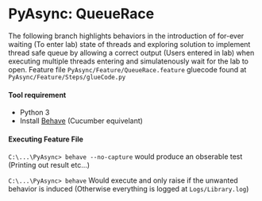 # PyAsync: QueueRace

The following branch highlights behaviors in the introduction of for-ever waiting (To enter lab) state of threads and exploring solution to implement thread safe queue by allowing a correct output (Users entered in lab) when executing multiple threads entering and simulatenously wait for the lab to open. Feature file ```PyAsync/Feature/QueueRace.feature``` gluecode found at ```PyAsync/Feature/Steps/glueCode.py```

#### Tool requirement
- Python 3
- Install [Behave](https://behave.readthedocs.io/en/latest/install.html) (Cucumber equivelant) 

#### Executing Feature File
```C:\...\PyAsync> behave --no-capture``` would produce an obserable test (Printing out result etc...)

```C:\...\PyAsync> behave``` Would execute and only raise if the unwanted behavior is induced (Otherwise everything is logged at ```Logs/Library.log```)

